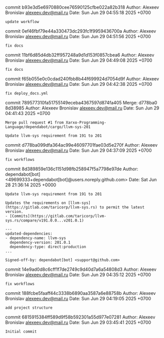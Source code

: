 commit b93e3d5e6970880cee76590125cfbe022a82b318
Author: Alexeev Bronislav <alexeev.dev@mail.ru>
Date:   Sun Jun 29 04:55:18 2025 +0700

    update workflow

commit 0ef46fbf79e44a330473dc293fc1f9959436700a
Author: Alexeev Bronislav <alexeev.dev@mail.ru>
Date:   Sun Jun 29 04:51:56 2025 +0700

    fix docs

commit 11bf6d85d4db32ff957248a9d1d153f0857cbea6
Author: Alexeev Bronislav <alexeev.dev@mail.ru>
Date:   Sun Jun 29 04:49:08 2025 +0700

    fix docs

commit f65b055e0c0cdad240fbb8b44f699924d7054d9f
Author: Alexeev Bronislav <alexeev.dev@mail.ru>
Date:   Sun Jun 29 04:42:38 2025 +0700

    fix deploy_docs.yml

commit 789577310fa51755149eceba4367597d874fa405
Merge: d778ba0 8d38985
Author: Alexeev Bronislav <alexeev.dev@mail.ru>
Date:   Sun Jun 29 04:41:43 2025 +0700

    Merge pull request #1 from Xarxo-Programming-Language/dependabot/cargo/llvm-sys-201
    
    Update llvm-sys requirement from 191 to 201

commit d778ba099dfa364ac99e46097701fae03d5e270f
Author: Alexeev Bronislav <alexeev.dev@mail.ru>
Date:   Sun Jun 29 04:37:09 2025 +0700

    fix workflows

commit 8d389859e136c1151d98fb258947f5a7798e97de
Author: dependabot[bot] <49699333+dependabot[bot]@users.noreply.github.com>
Date:   Sat Jun 28 21:36:14 2025 +0000

    Update llvm-sys requirement from 191 to 201
    
    Updates the requirements on [llvm-sys](https://gitlab.com/taricorp/llvm-sys.rs) to permit the latest version.
    - [Commits](https://gitlab.com/taricorp/llvm-sys.rs/compare/v191.0.0...v201.0.1)
    
    ---
    updated-dependencies:
    - dependency-name: llvm-sys
      dependency-version: 201.0.1
      dependency-type: direct:production
    ...
    
    Signed-off-by: dependabot[bot] <support@github.com>

commit 14e9ad0d8c6cff1f7de2749c9d40d7a6a54808d3
Author: Alexeev Bronislav <alexeev.dev@mail.ru>
Date:   Sun Jun 29 04:35:12 2025 +0700

    fix workflows

commit 188fcbe5faaff44c3338b6890aa3587a6e88758b
Author: Alexeev Bronislav <alexeev.dev@mail.ru>
Date:   Sun Jun 29 04:19:05 2025 +0700

    add project structure

commit 6815915384ff589d9f58b592301a55d977e07281
Author: Alexeev Bronislav <alexeev.dev@mail.ru>
Date:   Sun Jun 29 03:45:41 2025 +0700

    Initial commit
